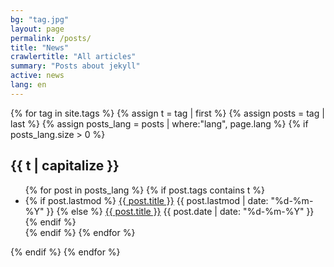 ```yaml
---
bg: "tag.jpg"
layout: page
permalink: /posts/
title: "News"
crawlertitle: "All articles"
summary: "Posts about jekyll"
active: news
lang: en
---
```

{% for tag in site.tags %}
  {% assign t = tag | first %}
  {% assign posts = tag | last %}
  {% assign posts_lang = posts | where:"lang", page.lang %}
  {% if posts_lang.size > 0 %}
  <h2 class="category-key" id="{{ t | downcase }}">{{ t | capitalize }}</h2>

  <ul class="year">
    {% for post in posts_lang %}
      {% if post.tags contains t %}
        <li>
          {% if post.lastmod %}
            <a href="{{ post.url | relative_url}}">{{ post.title }}</a>
            <span class="date">{{ post.lastmod | date: "%d-%m-%Y"  }}</span>
          {% else %}
            <a href="{{ post.url | relative_url}}">{{ post.title }}</a>
            <span class="date">{{ post.date | date: "%d-%m-%Y"  }}</span>
          {% endif %}
        </li>
      {% endif %}
    {% endfor %}
  </ul>
  {% endif %}
{% endfor %}
